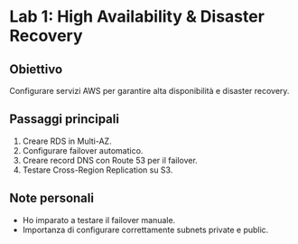 # Lab 1: High Availability & Disaster Recovery

## Obiettivo
Configurare servizi AWS per garantire alta disponibilità e disaster recovery.

## Passaggi principali
1. Creare RDS in Multi-AZ.
2. Configurare failover automatico.
3. Creare record DNS con Route 53 per il failover.
4. Testare Cross-Region Replication su S3.

## Note personali
- Ho imparato a testare il failover manuale.
- Importanza di configurare correttamente subnets private e public.
